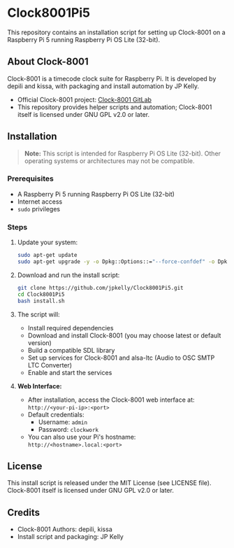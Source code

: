 # Clock8001Pi5

This repository contains an installation script for setting up Clock-8001 on a Raspberry Pi 5 running Raspberry Pi OS Lite (32-bit).

## About Clock-8001

Clock-8001 is a timecode clock suite for Raspberry Pi. It is developed by depili and kissa, with packaging and install automation by JP Kelly.

- Official Clock-8001 project: [Clock-8001 GitLab](https://gitlab.com/clock-8001/clock-8001/)
- This repository provides helper scripts and automation; Clock-8001 itself is licensed under GNU GPL v2.0 or later.

## Installation

> **Note:** This script is intended for Raspberry Pi OS Lite (32-bit). Other operating systems or architectures may not be compatible.

### Prerequisites

- A Raspberry Pi 5 running Raspberry Pi OS Lite (32-bit)
- Internet access
- `sudo` privileges

### Steps

1. Update your system:

    ```bash
    sudo apt-get update
    sudo apt-get upgrade -y -o Dpkg::Options::="--force-confdef" -o Dpkg::Options::="--force-confold"
    ```

2. Download and run the install script:

    ```bash
    git clone https://github.com/jpkelly/Clock8001Pi5.git
    cd Clock8001Pi5
    bash install.sh
    ```

3. The script will:
    - Install required dependencies
    - Download and install Clock-8001 (you may choose latest or default version)
    - Build a compatible SDL library
    - Set up services for Clock-8001 and alsa-ltc (Audio to OSC SMTP LTC Converter)
    - Enable and start the services

4. **Web Interface:**
    - After installation, access the Clock-8001 web interface at:  
      `http://<your-pi-ip>:<port>`
    - Default credentials:
      - Username: `admin`
      - Password: `clockwork`
    - You can also use your Pi's hostname:  
      `http://<hostname>.local:<port>`

## License

This install script is released under the MIT License (see LICENSE file).  
Clock-8001 itself is licensed under GNU GPL v2.0 or later.

## Credits

- Clock-8001 Authors: depili, kissa
- Install script and packaging: JP Kelly